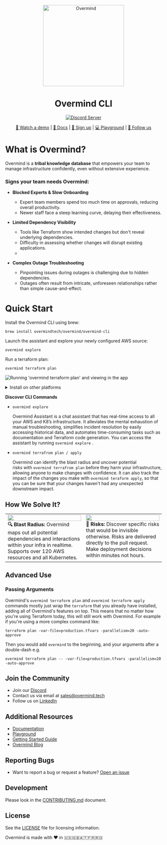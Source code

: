<p align="center">
  <picture width="260px" align="center">
      <source media="(prefers-color-scheme: dark)" srcset="https://assets-global.website-files.com/6241e92445c21f9c1245a940/6582c2b96d741b023f1afabf_ov-lite-icon-p-500.png">
      <img alt="Overmind" src="https://assets-global.website-files.com/6241e92445c21f9c1245a940/6582c2b96d741b023f1afabf_ov-lite-icon-p-500.png" width="260px" align="center">
    </picture>
  <h1 align="center">Overmind CLI</h1>

<p align="center">
  <a href="https://discord.com/invite/5UKsqAkPWG" rel="nofollow"><img src="https://img.shields.io/discord/1088753599951151154?label=Discord&logo=discord&logoColor=white" alt="Discord Server"></a>
</p>

<p align="center">
  <a href="https://vimeo.com/903381683">🎥 Watch a demo</a> | <a href="https://docs.overmind.tech">📖 Docs</a> | <a href="https://app.overmind.tech/api/auth/signup">🚀 Sign up</a> | <a href="https://app.overmind.tech/playground">💻 Playground</a> | <a href="https://www.linkedin.com/company/overmindtech/">🙌 Follow us</a>
</p>

# What is Overmind?

Overmind is a **tribal knowledge database** that empowers your team to manage infrastructure confidently, even without extensive experience.

### Signs your team needs Overmind:

- **Blocked Experts & Slow Onboarding**
  
    - Expert team members spend too much time on approvals, reducing overall productivity.
    - Newer staff face a steep learning curve, delaying their effectiveness.
      
- **Limited Dependency Visibility**
  
    - Tools like Terraform show intended changes but don't reveal underlying dependencies.
    - Difficulty in assessing whether changes will disrupt existing applications.
    - 
- **Complex Outage Troubleshooting**
  
    - Pinpointing issues during outages is challenging due to hidden dependencies.
    - Outages often result from intricate, unforeseen relationships rather than simple cause-and-effect.

# Quick Start

Install the Overmind CLI using brew:

```shell
brew install overmindtech/overmind/overmind-cli
```

Launch the assistant and explore your newly configured AWS source:

```shell
overmind explore
```

Run a terraform plan:

```shell
overmind terraform plan
```

![Running 'overmind terraform plan' and viewing in the app](https://uploads-ssl.webflow.com/6241e92445c21f9c1245a940/666039f90a7a42bebcfaf692_overmind_cli_demo%20(1).gif)

<details>
<summary>Install on other platforms</summary>

## Prerequisites

- Terraform environment set up
- Access to all required credentials
- Ability to install and run the Overmind CLI

## Installation

### MacOS

To install on Mac with homebrew use:

```shell
brew install overmindtech/overmind/overmind-cli
```

### Windows

Install using [winget](https://learn.microsoft.com/en-us/windows/package-manager/winget/):

```shell
winget install Overmind.OvermindCLI
```

Or manually download the [latest release](https://github.com/overmindtech/cli/releases/latest), extract `overmind.exe`, and add to your `PATH`

### Ubuntu / Debian

Set up the repository automatically:

```shell
curl -1sLf \
  'https://dl.cloudsmith.io/public/overmind/tools/setup.deb.sh' \
  | sudo -E bash
```

Or set it up manually

```shell
# NOTE: For Debian Stretch, Ubuntu 16.04 and later
keyring_location=/usr/share/keyrings/overmind-tools-archive-keyring.gpg
# NOTE: For Debian Jessie, Ubuntu 15.10 and earlier
keyring_location=/etc/apt/trusted.gpg.d/overmind-tools.gpg

# Capture the codename
codename=$(lsb_release -cs)

apt-get install -y debian-keyring  # debian only
apt-get install -y debian-archive-keyring  # debian only

apt-get install -y apt-transport-https
curl -1sLf 'https://dl.cloudsmith.io/public/overmind/tools/gpg.BC5CDEFB4E37A1B3.key' |  gpg --dearmor >> ${keyring_location}
curl -1sLf 'https://dl.cloudsmith.io/public/overmind/tools/config.deb.txt?distro=ubuntu&$codename=xenial&component=main' > /etc/apt/sources.list.d/overmind-tools.list
chmod 0644 /etc/apt/sources.list.d/overmind-tools.list
chmod 0644 /usr/share/keyrings/overmind-tools-archive-keyring.gpg
apt-get update
```

Then install the CLI:

```shell
apt-get install overmind-cli
```

### RHEL

Set up the repository automatically:

```shell
curl -1sLf \
  'https://dl.cloudsmith.io/public/overmind/tools/setup.rpm.sh' \
  | sudo -E bash
```

Or set it up manually

```shell
yum install yum-utils pygpgme
rpm --import 'https://dl.cloudsmith.io/public/overmind/tools/gpg.BC5CDEFB4E37A1B3.key'
curl -1sLf 'https://dl.cloudsmith.io/public/overmind/tools/config.rpm.txt?distro=amzn&codename=2023' > /tmp/overmind-tools.repo
yum-config-manager --add-repo '/tmp/overmind-tools.repo'
yum -q makecache -y --disablerepo='*' --enablerepo='overmind-tools'
```

Then install the CLI:

```shell
sudo yum install overmind-cli
```

### Alpine

Set up the repository automatically:

```shell
sudo apk add --no-cache bash
curl -1sLf \
  'https://dl.cloudsmith.io/public/overmind/tools/setup.alpine.sh' \
  | sudo -E bash
```

Or set it up manually

```shell
curl -1sLf 'https://dl.cloudsmith.io/public/overmind/tools/rsa.7B6E65C2058FDB78.key' > /etc/apk/keys/tools@overmind-7B6E65C2058FDB78.rsa.pub
curl -1sLf 'https://dl.cloudsmith.io/public/overmind/tools/config.alpine.txt?distro=alpine&codename=v3.8' >> /etc/apk/repositories
apk update
```

Then install the CLI:

```shell
apk add overmind-cli
```

### Arch

Packages for Arch are available on the [releases page](https://github.com/overmindtech/cli/releases/latest) for manual download and installation.

Additionally a community maintained package can be found in the [aur](https://aur.archlinux.org/packages/overmind-cli-bin).

</details>

**Discover CLI Commands**

- `overmind explore`
    
    Overmind Assistant is a chat assistant that has real-time access to all your AWS and K8’s infrastructure. It alleviates the mental exhaustion of manual troubleshooting, simplifies incident resolution by easily accessing historical data, and automates time-consuming tasks such as documentation and Terraform code generation. You can access the assistant by running `overmind explore` .
    
- `overmind terrafrom plan / apply`
    
    Overmind can identify the blast radius and uncover potential risks with `overmind terrafrom plan` before they harm your infrastructure, allowing anyone to make changes with confidence. It can also track the impact of the changes you make with `overmind teraform apply`, so that you can be sure that your changes haven't had any unexpected downstream impact.

## How We Solve It?

<table style="width: 100%; table-layout: fixed;">
  <tr>
    <td style="width: 50%; vertical-align: top;">
      <img width="100%" src="https://uploads-ssl.webflow.com/6241e92445c21f9c1245a940/66607bb64e562f2d332dad8b_blast_radius.png" /><br/>
        <b>🔍 Blast Radius: </b>Overmind maps out all potential dependencies and interactions within your infra in realtime. Supports over 120 AWS resources and all Kubernetes.
    </td>
    <td style="width: 50%; vertical-align: top;">
      <img width="100%" src="https://uploads-ssl.webflow.com/6241e92445c21f9c1245a940/66607454e2bf59158c49565a_health%20check%20risk.png" /><br/>
      <b>🚨 Risks: </b>Discover specific risks that would be invisible otherwise. Risks are delivered directly to the pull request. Make deployment decisions within minutes not hours.
    </td>
  </tr>
</table>

## Advanced Use

### Passing Arguments

Overmind's `overmind terraform plan` and `overmind terraform apply` commands mostly just wrap the `terraform` that you already have installed, adding all of Overmind's features on top. This means that no matter how you're using Terraform today, this will still work with Overmind. For example if you're using a more complex command like:

```shell
terraform plan -var-file=production.tfvars -parallelism=20 -auto-approve
```

Then you would add `overmind` to the beginning, and your arguments after a double-dash e.g.

```shell
overmind terraform plan -- -var-file=production.tfvars -parallelism=20 -auto-approve
```

## Join the Community

- Join our [Discord](https://discord.com/invite/5UKsqAkPWG)
- Contact us via email at [sales@overmind.tech](mailto:sales@overmind.tech)
- Follow us on [LinkedIn](https://www.linkedin.com/company/overmindtech/)

## Additional Resources

- [Documentation](https://docs.overmind.tech)
- [Playground](https://app.overmind.tech/playground)
- [Getting Started Guide](https://docs.overmind.tech)
- [Overmind Blog](https://overmind.tech/blog)

## Reporting Bugs

- Want to report a bug or request a feature? [Open an issue](https://github.com/overmindtech/cli/issues/new)

## Development

Please look in the [CONTRIBUTING.md](https://github.com/overmindtech/cli/blob/main/CONTRIBUTING.md) document.

## License

See the [LICENSE](/LICENSE) file for licensing information.

Overmind is made with ❤️ in 🇺🇸🇬🇧🇦🇹🇫🇷🇷🇴
